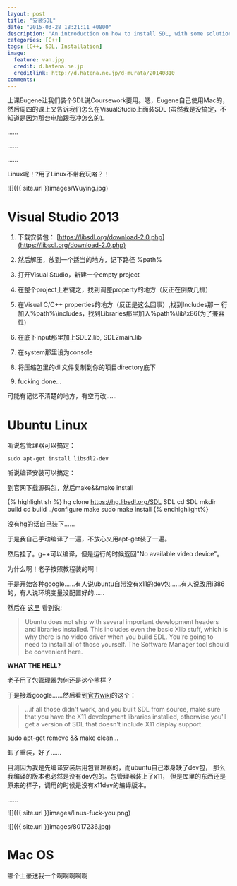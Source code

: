 ```yaml
---
layout: post
title: "安装SDL"
date: "2015-03-28 18:21:11 +0800"
description: "An introduction on how to install SDL, with some solutions to fix problems"
categories: [C++]
tags: [C++, SDL, Installation]
image:
  feature: van.jpg
  credit: d.hatena.ne.jp
  creditlink: http://d.hatena.ne.jp/d-murata/20140810
comments:
---
```


上课Eugene让我们装个SDL说Coursework要用。嗯，Eugene自己使用Mac的，然后周四的课上又告诉我们怎么在VisualStudio上面装SDL
(虽然我是没搞定，不知道是因为那台电脑跟我冲怎么的)。

……

……

……

Linux呢！?用了Linux不带我玩咯？！

![]({{ site.url }}images/Wuying.jpg)


# Visual Studio 2013

1. 下载安装包： [https://libsdl.org/download-2.0.php](https://libsdl.org/download-2.0.php)

2. 然后解压，放到一个适当的地方，记下路径 %path%

3. 打开Visual Studio，新建一个empty project

4. 在整个project上右键之，找到调整property的地方（反正在倒数几排）

5. 在Visual C/C++ properties的地方（反正是这么回事）,找到Includes那一
   行加入%path%\includes，找到Libraries那里加入%path%\lib\x86(为了兼容性)
6. 在底下input那里加上SDL2.lib, SDL2main.lib

7. 在system那里设为console

8. 将压缩包里的dll文件复制到你的项目directory底下

9. fucking done...

可能有记忆不清楚的地方，有空再改……



# Ubuntu Linux

听说包管理器可以搞定：

```shell
sudo apt-get install libsdl2-dev
```

听说编译安装可以搞定：

到官网下载源码包，然后make&&make install

{% highlight sh %}
hg clone https://hg.libsdl.org/SDL SDL
cd SDL
mkdir build
cd build
../configure
make
sudo make install
{% endhighlight%}

没有hg的话自己装下……

于是我自己手动编译了一遍，不放心又用apt-get装了一遍。

然后挂了。g++可以编译，但是运行的时候返回"No available video device"。

为什么啊！老子按照教程装的啊！

于是开始各种google……有人说ubuntu自带没有x11的dev包……有人说改用i386
的，有人说环境变量没配置好的……

然后在
[这里](https://forums.libsdl.org/viewtopic.php?t=7321&sid=1a10fc21944a39bba3e89eeae4e93b38)
看到说:

> Ubuntu does not ship with several important development headers and
> libraries installed. This includes even the basic Xlib stuff, which
> is why there is no video driver when you build SDL. You're going to
> need to install all of those yourself. The Software Manager tool
> should be convenient here.

<strong>WHAT THE HELL?</strong>

老子用了包管理器为何还是这个熊样？

于是接着google……然后看到[官方wiki](http://wiki.libsdl.org/FAQLinux)的这个：

> ...if all those didn't work, and you built SDL from source, make
> sure that you have the X11 development libraries installed,
> otherwise you'll get a version of SDL that doesn't include X11
> display support.

sudo apt-get remove && make clean...

卸了重装，好了……

目测因为我是先编译安装后用包管理器的，而ubuntu自己本身缺了dev包，
那么我编译的版本也必然是没有dev包的。包管理器装上了x11，
但是库里的东西还是原来的样子，调用的时候是没有x11dev的编译版本。

……

![]({{ site.url }}images/linus-fuck-you.png)

![]({{ site.url }}images/8017236.jpg)



# Mac OS

哪个土豪送我一个啊啊啊啊啊
